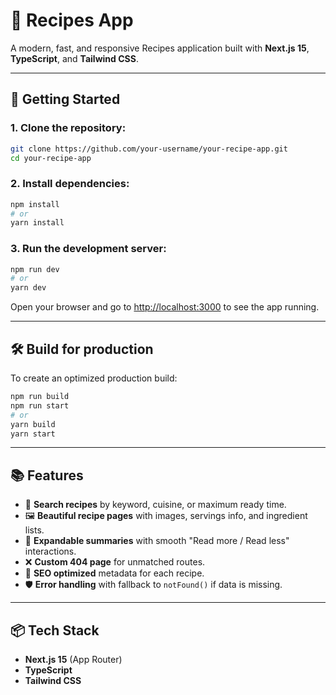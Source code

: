 # 🥘 Recipes App

A modern, fast, and responsive Recipes application built with **Next.js 15**, **TypeScript**, and **Tailwind CSS**.

---

## 🚀 Getting Started

### 1. Clone the repository:

```bash
git clone https://github.com/your-username/your-recipe-app.git
cd your-recipe-app
```

### 2. Install dependencies:

```bash
npm install
# or
yarn install
```

### 3. Run the development server:

```bash
npm run dev
# or
yarn dev
```

Open your browser and go to [http://localhost:3000](http://localhost:3000) to see the app running.

---

## 🛠️ Build for production

To create an optimized production build:

```bash
npm run build
npm run start
# or
yarn build
yarn start
```

---

## 📚 Features

- 🔎 **Search recipes** by keyword, cuisine, or maximum ready time.
- 🖼️ **Beautiful recipe pages** with images, servings info, and ingredient lists.
- 🎨 **Expandable summaries** with smooth "Read more / Read less" interactions.
- ❌ **Custom 404 page** for unmatched routes.
- 🧠 **SEO optimized** metadata for each recipe.
- 🛡️ **Error handling** with fallback to `notFound()` if data is missing.

---

## 📦 Tech Stack

- **Next.js 15** (App Router)
- **TypeScript**
- **Tailwind CSS**
